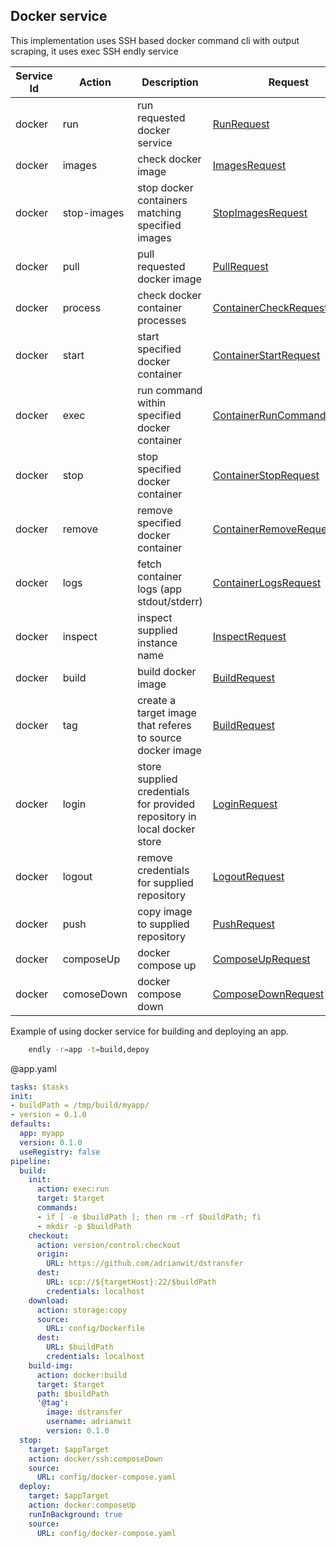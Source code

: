 ## Docker service

This implementation uses SSH based docker command cli with output scraping, it uses exec SSH endly service


| Service Id | Action | Description | Request | Response |
| --- | --- | --- | --- | --- | 
| docker | run | run requested docker service | [RunRequest](service_contract.go) | [ContainerInfo](service_contract.go) | 
| docker | images | check docker image| [ImagesRequest](service_contract.go) | [ImagesResponse](service_contract.go) | 
| docker | stop-images | stop docker containers matching specified images | [StopImagesRequest](service_contract.go) | [StopImagesResponse](service_contract.go) |
| docker | pull | pull requested docker image| [PullRequest](service_contract.go) | [ImageInfo](service_contract.go) | 
| docker | process | check docker container processes | [ContainerCheckRequest](service_contract.go) | [ContainerCheckResponse](service_contract.go) | 
| docker | start | start specified docker container | [ContainerStartRequest](service_contract.go) | [ContainerInfo](service_contract.go) | 
| docker | exec | run command within specified docker container | [ContainerRunCommandRequest](service_contract.go) | [ContainerRunCommandResponse](service_contract.go) | 
| docker | stop | stop specified docker container | [ContainerStopRequest](service_contract.go) | [ContainerInfo](service_contract.go) | 
| docker | remove | remove specified docker container | [ContainerRemoveRequest](service_contract.go) | [ContainerRemoveResponse](service_contract.go) | 
| docker | logs | fetch container logs (app stdout/stderr)| [ContainerLogsRequest](service_contract.go) | [ContainerLogsResponse](service_contract.go) | 
| docker | inspect | inspect supplied instance name| [InspectRequest](service_contract.go) | [InspectResponse](service_contract.go) |
| docker | build | build docker image| [BuildRequest](service_contract.go) | [BuildResponse](service_contract.go) |
| docker | tag | create a target image that referes to source docker image| [BuildRequest](service_contract.go) | [BuildResponse](service_contract.go) |
| docker | login | store supplied credentials for provided repository in local docker store| [LoginRequest](service_contract.go) | [LoginResponse](service_contract.go) |
| docker | logout | remove credentials for supplied repository | [LogoutRequest](service_contract.go) | [LogoutResponse](service_contract.go) |
| docker | push | copy image to supplied repository| [PushRequest](service_contract.go) | [PushResponse](service_contract.go) |
| docker | composeUp | docker compose up| [ComposeUpRequest](service_contract.go) | [ComposeResponse](service_contract.go) |
| docker | comoseDown | docker compose down | [ComposeDownRequest](service_contract.go) | [ComposeResponse](service_contract.go) |


Example of using docker service for building and deploying an app.


```bash
    endly -r=app -t=build,depoy
```


@app.yaml
```yaml
tasks: $tasks
init:
- buildPath = /tmp/build/myapp/
- version = 0.1.0
defaults:
  app: myapp
  version: 0.1.0
  useRegistry: false
pipeline:
  build:
    init:
      action: exec:run
      target: $target
      commands:
      - if [ -e $buildPath ]; then rm -rf $buildPath; fi
      - mkdir -p $buildPath
    checkout:
      action: version/control:checkout
      origin:
        URL: https://github.com/adrianwit/dstransfer
      dest:
        URL: scp://${targetHost}:22/$buildPath
        credentials: localhost
    download:
      action: storage:copy
      source:
        URL: config/Dockerfile
      dest:
        URL: $buildPath
        credentials: localhost
    build-img:
      action: docker:build
      target: $target
      path: $buildPath
      '@tag':
        image: dstransfer
        username: adrianwit
        version: 0.1.0
  stop:
    target: $appTarget
    action: docker/ssh:composeDown
    source:
      URL: config/docker-compose.yaml
  deploy:
    target: $appTarget
    action: docker:composeUp
    runInBackground: true
    source:
      URL: config/docker-compose.yaml

```